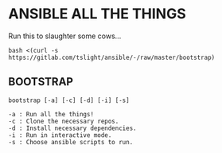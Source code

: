 # ANSIBLE ALL THE THINGS

Run this to slaughter some cows...

``` shell
bash <(curl -s https://gitlab.com/tslight/ansible/-/raw/master/bootstrap)
```

## BOOTSTRAP

``` text
bootstrap [-a] [-c] [-d] [-i] [-s]

-a : Run all the things!
-c : Clone the necessary repos.
-d : Install necessary dependencies.
-i : Run in interactive mode.
-s : Choose ansible scripts to run.
```
